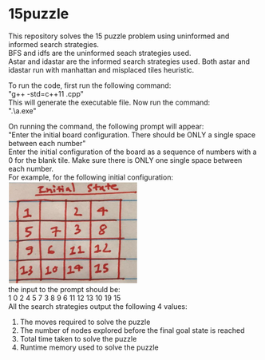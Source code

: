 # 15puzzle
This repository solves the 15 puzzle problem using uninformed and informed search strategies.  
BFS and idfs are the uninformed seach strategies used.  
Astar and idastar are the informed search strategies used. Both astar and idastar run with manhattan and misplaced tiles heuristic.  
  
To run the code, first run the following command:  
"g++ -std=c++11 <file name>.cpp"  
This will generate the executable file. Now run the command:  
".\a.exe"  
  
On running the command, the following prompt will appear:  
"Enter the initial board configuration. There should be ONLY a single space between each number"  
Enter the initial configuration of the board as a sequence of numbers with a 0 for the blank tile. Make sure there is ONLY one single space between each number.  
For example, for the following initial configuration:  
![alt text](https://github.com/sarthakja/15puzzle/blob/main/15puzzle_example_initial_state.PNG?raw=true)  
the input to the prompt should be:  
1 0 2 4 5 7 3 8 9 6 11 12 13 10 19 15  
All the search strategies output the following 4 values:  
1. The moves required to solve the puzzle
2. The number of nodes explored before the final goal state is reached
3. Total time taken to solve the puzzle
4. Runtime memory used to solve the puzzle
